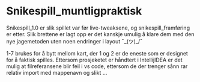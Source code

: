# Snikespill_muntligpraktisk

Snikespill_1.0 er slik spillet var før live-tweaksene, og snikespill_framføring er etter. 
Slik brettene er lagt opp er det kanskje umulig å klare dem med den nye jagemetoden uten noen endringer i layout ¯\_(ツ)_/¯

1-7 brukes for å bytt mellom kart, der 1 og 2 er de eneste som er designet for å faktisk spilles.
Ettersom prosjeketet er håndtert i IntellijIDEA er det mulig at filreferansene blir feil i vs code, 
ettersom de der trenger sånn rar relativ import med mappenavn og slikt ...
